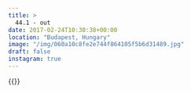 ```yaml
---
title: >
  44.1 - out
date: 2017-02-24T10:30:38+00:00
location: "Budapest, Hungary"
image: "/img/060a10c8fe2e744f864105f5b6d31489.jpg"
draft: false
instagram: true
---
```


{{<photo src="/img/060a10c8fe2e744f864105f5b6d31489.jpg">}}
